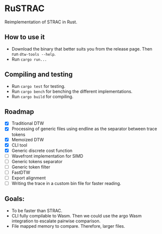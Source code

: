 # RuSTRAC


Reimplementation of STRAC in Rust.

## How to use it

- Download the binary that better suits you from the release page. Then run `dtw-tools --help`.
- Run `cargo run...`

## Compiling and testing

- Run `cargo test` for testing.
- Run `cargo bench` for benching the different implementations.
- Run `cargo build` for compiling.

## Roadmap

- [x] Traditional DTW
- [x] Processing of generic files using endline as the separator between trace tokens
- [x] Memoized DTW
- [x] CLI tool
- [x] Generic discrete cost function
- [ ] Wavefront implementation for SIMD
- [ ] Generic tokens separator
- [ ] Generic token filter
- [ ] FastDTW
- [ ] Export alignment
- [ ] Writing the trace in a custom bin file for faster reading.

## Goals:

- To be faster than STRAC.
- CLI fully compilable to Wasm. Then we could use the argo Wasm integration to escalate pairwise comparison.
- File mapped memory to compare. Therefore, larger files.
